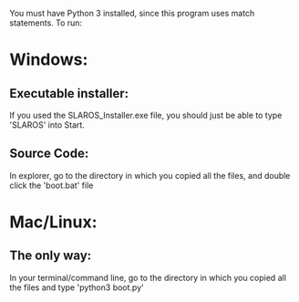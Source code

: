 You must have Python 3 installed, since this program uses match statements. To run:

# Windows:
## Executable installer:
If you used the SLAROS_Installer.exe file, you should just be able to type 'SLAROS' into Start.
## Source Code:
In explorer, go to the directory in which you copied all the files, and double click the 'boot.bat' file
# Mac/Linux:
## The only way:
In your terminal/command line, go to the directory in which you copied all the files and type 'python3 boot.py'
